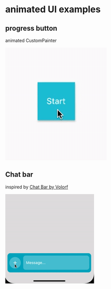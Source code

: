 # animated UI examples

## progress button

animated CustomPainter

![progress button](https://github.com/rxlabz/painted_progress_widget/raw/master/preview.gif)

## Chat bar

inspired by [Chat Bar by Volorf](https://t.co/uhZLJ03Z9A)

![chat_bar anim](assets/chat_bar.gif)

